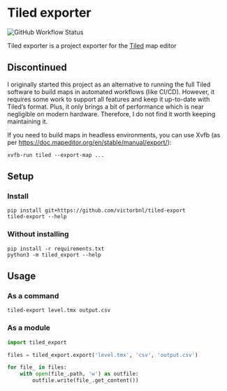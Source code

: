 # Tiled exporter

![GitHub Workflow Status](https://img.shields.io/github/actions/workflow/status/victorbnl/tiled-export/test.yml?label=tests)

Tiled exporter is a project exporter for the
[Tiled](https://www.mapeditor.org/) map editor

## Discontinued

I originally started this project as an alternative to running the full Tiled
software to build maps in automated workflows (like CI/CD). However, it
requires some work to support all features and keep it up-to-date with Tiled’s
format. Plus, it only brings a bit of performance which is near negligible on
modern hardware. Therefore, I do not find it worth keeping maintaining it.

If you need to build maps in headless environments, you can use Xvfb (as per
https://doc.mapeditor.org/en/stable/manual/export/):

```
xvfb-run tiled --export-map ...
```

## Setup

### Install

```
pip install git+https://github.com/victorbnl/tiled-export
tiled-export --help
```

### Without installing

```
pip install -r requirements.txt
python3 -m tiled_export --help
```

## Usage

### As a command

```
tiled-export level.tmx output.csv
```

### As a module

```py
import tiled_export

files = tiled_export.export('level.tmx', 'csv', 'output.csv')

for file_ in files:
    with open(file_.path, 'w') as outfile:
        outfile.write(file_.get_content())
```
